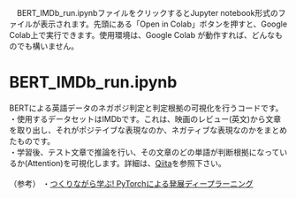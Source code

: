 　BERT_IMDb_run.ipynbファイルをクリックするとJupyter notebook形式のファイルが表示されます。先頭にある「Open in Colab」ボタンを押すと、Google Colab上で実行できます。使用環境は、Google Colab が動作すれば、どんなものでも構いません。
 
# BERT_IMDb_run.ipynb
BERTによる英語データのネガポジ判定と判定根拠の可視化を行うコードです。\
・使用するデータセットはIMDbです。これは、映画のレビュー(英文)から文章を取り出し、それがポジテイブな表現なのか、ネガティブな表現なのかをまとめたものです。\
・学習後、テスト文章で推論を行い、その文章のどの単語が判断根拠になっているか(Attention)を可視化します。詳細は、[Qiita](https://qiita.com/jun40vn/items/b7f32621ec7399baa3f8)を参照下さい。\
\
（参考）
・[つくりながら学ぶ! PyTorchによる発展ディープラーニング](https://github.com/YutaroOgawa/pytorch_advanced)
